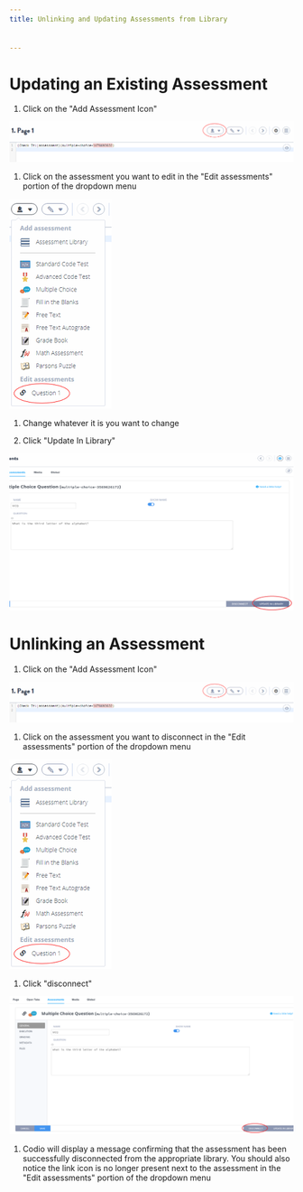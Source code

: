 ```yaml
---
title: Unlinking and Updating Assessments from Library


---
```


# Updating an Existing Assessment
1. Click on the "Add Assessment Icon"
<img alt="Create assessment" src="/img/CreateAssessment.png" class="simple"/>

1. Click on the assessment you want to edit in the "Edit assessments" portion of the dropdown menu
<img alt="Edit assessment" src="/img/EditAssessmsent.png" class="simple"/>

1. Change whatever it is you want to change

1. Click "Update In Library"
<img alt="Update library" src="/img/UpdateInLib.png" class="simple"/>


<a name="unlinkingAssessment"></a>
# Unlinking an Assessment
1. Click on the "Add Assessment Icon"
<img alt="Create assessment" src="/img/CreateAssessment.png" class="simple"/>

1. Click on the assessment you want to disconnect in the "Edit assessments" portion of the dropdown menu
<img alt="Edit assessment" src="/img/EditAssessmsent.png" class="simple"/>

1. Click "disconnect"
<img alt="Disconnect" src="/img/DisconnectFromlib.png" class="simple"/>

1. Codio will display a message confirming that the assessment has been successfully disconnected from the appropriate library. You should also notice the link icon is no longer present next to the assessment in the "Edit assessments" portion of the dropdown menu